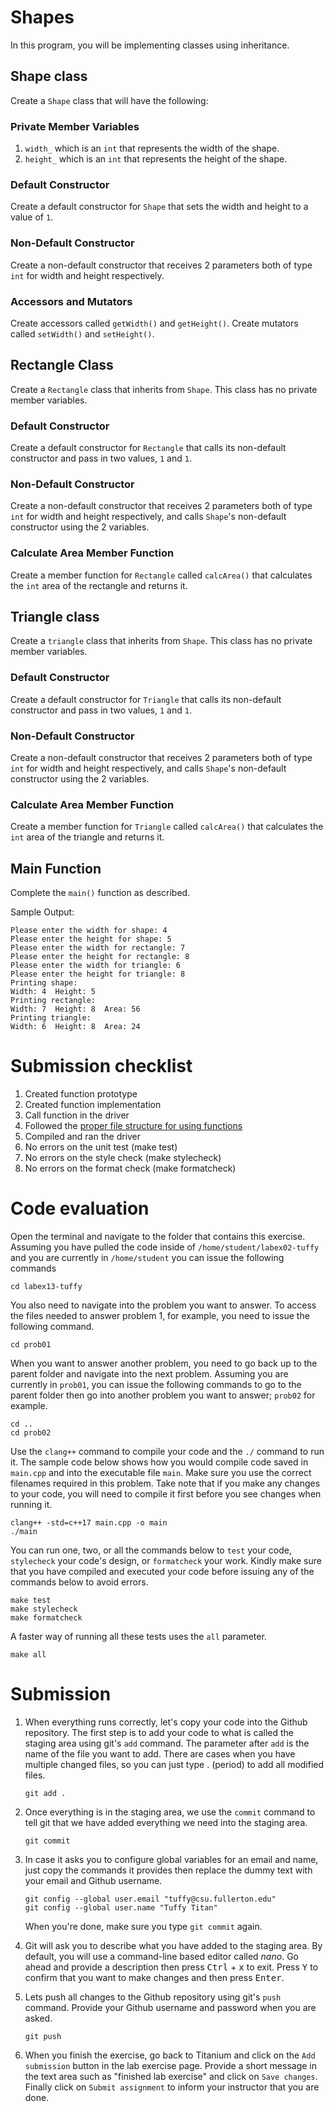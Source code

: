 # Shapes
In this program, you will be implementing classes using inheritance.

## Shape class
Create a `Shape` class that will have the following:

### Private Member Variables
1. `width_` which is an `int` that represents the width of the shape.
1. `height_` which is an `int` that represents the height of the shape.

### Default Constructor
Create a default constructor for `Shape` that sets the width and height to a value of `1`.

### Non-Default Constructor
Create a non-default constructor that receives 2 parameters both of type `int` for width and height respectively.

### Accessors and Mutators
Create accessors called `getWidth()` and `getHeight()`.
Create mutators called `setWidth()` and `setHeight()`.

## Rectangle Class
Create a `Rectangle` class that inherits from `Shape`. This class has no private member variables.

### Default Constructor
Create a default constructor for `Rectangle` that calls its non-default constructor and pass in two values, `1` and `1`.

### Non-Default Constructor
Create a non-default constructor that receives 2 parameters both of type `int` for width and height respectively, and calls `Shape`'s non-default constructor using the 2 variables.

### Calculate Area Member Function
Create a member function for `Rectangle` called `calcArea()` that calculates the `int` area of the rectangle and returns it.

## Triangle class
Create a `triangle` class that inherits from `Shape`. This class has no private member variables.

### Default Constructor
Create a default constructor for `Triangle` that calls its non-default constructor and pass in two values, `1` and `1`.

### Non-Default Constructor
Create a non-default constructor that receives 2 parameters both of type `int` for width and height respectively, and calls `Shape`'s non-default constructor using the 2 variables.

### Calculate Area Member Function
Create a member function for `Triangle` called `calcArea()` that calculates the `int` area of the triangle and returns it.

## Main Function
Complete the `main()` function as described.

Sample Output:
```
Please enter the width for shape: 4
Please enter the height for shape: 5
Please enter the width for rectangle: 7
Please enter the height for rectangle: 8
Please enter the width for triangle: 6
Please enter the height for triangle: 8
Printing shape:
Width: 4  Height: 5
Printing rectangle:
Width: 7  Height: 8  Area: 56
Printing triangle:
Width: 6  Height: 8  Area: 24
```

# Submission checklist
1. Created function prototype
1. Created function implementation
1. Call function in the driver
1. Followed the [proper file structure for using functions](https://github.com/ILXL-guides/function-file-organization)
1. Compiled and ran the driver
1. No errors on the unit test (make test)
1. No errors on the style check (make stylecheck)
1. No errors on the format check (make formatcheck)

# Code evaluation
Open the terminal and navigate to the folder that contains this exercise. Assuming you have pulled the code inside of `/home/student/labex02-tuffy` and you are currently in `/home/student` you can issue the following commands

```
cd labex13-tuffy
```

You also need to navigate into the problem you want to answer. To access the files needed to answer problem 1, for example, you need to issue the following command.

```
cd prob01
```

When you want to answer another problem, you need to go back up to the parent folder and navigate into the next problem. Assuming you are currently in `prob01`, you can issue the following commands to go to the parent folder then go into another problem you want to answer; `prob02` for example.

```
cd ..
cd prob02
```

Use the `clang++` command to compile your code and the `./` command to run it. The sample code below shows how you would compile code saved in `main.cpp` and into the executable file `main`. Make sure you use the correct filenames required in this problem.  Take note that if you make any changes to your code, you will need to compile it first before you see changes when running it.

```
clang++ -std=c++17 main.cpp -o main
./main
```

You can run one, two, or all the commands below to `test` your code, `stylecheck` your code's design, or `formatcheck` your work. Kindly make sure that you have compiled and executed your code before issuing any of the commands below to avoid errors.

```
make test
make stylecheck
make formatcheck
```

A faster way of running all these tests uses the `all` parameter.

```
make all
```

# Submission
1. When everything runs correctly,  let's copy your code into the Github repository. The first step is to add your code to what is called the staging area using git's `add` command. The parameter after `add` is the name of the file you want to add. There are cases when you have multiple changed files, so you can just type . (period) to add all modified files.

    ```
    git add .
    ```
1. Once everything is in the staging area, we use the `commit` command to tell git that we have added everything we need into the staging area.

    ```
    git commit
    ```
1. In case it asks you  to configure global variables for an email and name, just copy the commands it provides then replace the dummy text with your email and Github username.

    ```
    git config --global user.email "tuffy@csu.fullerton.edu"
    git config --global user.name "Tuffy Titan"
    ```
    When you're done, make sure you type `git commit` again.
1. Git will ask you to describe what you have added to the staging area. By default, you will use a command-line based editor called *nano*. Go ahead and provide a description then press <kbd>Ctrl</kbd> + <kbd>x</kbd> to exit. Press <kbd>Y</kbd> to confirm that you want to make changes and then press <kbd>Enter</kbd>.
1. Lets push all changes to the Github repository using git's `push` command. Provide your Github username and password when you are asked.

    ```
    git push
    ```
1. When you finish the exercise, go back to Titanium and click on the `Add submission` button in the lab exercise page. Provide a short message in the text area such as "finished lab exercise" and click on `Save changes`. Finally click on `Submit assignment` to inform your instructor that you are done.
